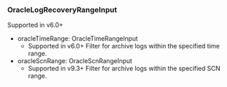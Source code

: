 ### OracleLogRecoveryRangeInput
Supported in v6.0+

- oracleTimeRange: OracleTimeRangeInput
  - Supported in v6.0+
Filter for archive logs within the specified time range.
- oracleScnRange: OracleScnRangeInput
  - Supported in v9.3+
Filter for archive logs within the specified SCN range.
